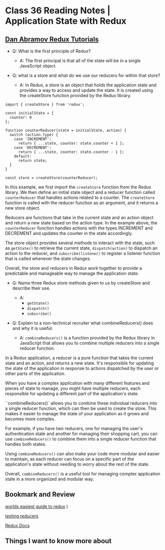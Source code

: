 # Class 36 Reading Notes | Application State with Redux

## [Dan Abramov Redux Tutorials](https://egghead.io/courses/getting-started-with-redux)

- Q: What is the first principle of Redux?

  - A: The first principal is that all of the state will be in a single JavaScript object.

- Q: what is a store and what do we use our reducers for within that store?

  - A: In Redux, a store is an object that holds the application state and provides a way to access and update the state. It is created using the createStore function provided by the Redux library.

``` JS
import { createStore } from 'redux';

const initialState = {
  counter: 0
};

function counterReducer(state = initialState, action) {
  switch (action.type) {
    case 'INCREMENT':
      return { ...state, counter: state.counter + 1 };
    case 'DECREMENT':
      return { ...state, counter: state.counter - 1 };
    default:
      return state;
  }
}

const store = createStore(counterReducer);

``` 

In this example, we first import the `createStore` function from the Redux library. We then define an initial state object and a reducer function called `counterReducer` that handles actions related to a counter. The `createStore` function is called with the reducer function as an argument, and it returns a new store object.

Reducers are functions that take in the current state and an action object and return a new state based on the action type. In the example above, the `counterReducer` function handles actions with the types INCREMENT and DECREMENT and updates the counter in the state accordingly.

The store object provides several methods to interact with the state, such as `getState()` to retrieve the current state, `dispatch(action)` to dispatch an action to the reducer, and `subscribe(listener)` to register a listener function that is called whenever the state changes.

Overall, the store and reducers in Redux work together to provide a predictable and manageable way to manage the application state.

- Q: Name three Redux store methods given to us by createStore and describe their use.

  - A:
    - `getState()`
    - `dispatch()`
    - `subscribe()`

- Q: Explain to a non-technical recruiter what combineReducers() does and why it is useful.

  - A: `combineReducers()` is a function provided by the Redux library in JavaScript that allows you to combine multiple reducers into a single reducer function.

In a Redux application, a reducer is a pure function that takes the current state and an action, and returns a new state. It's responsible for updating the state of the application in response to actions dispatched by the user or other parts of the application.

When you have a complex application with many different features and pieces of state to manage, you might have multiple reducers, each responsible for updating a different part of the application's state.

``combineReducers()` allows you to combine these individual reducers into a single reducer function, which can then be used to create the store. This makes it easier to manage the state of your application as it grows and becomes more complex.

For example, if you have two reducers, one for managing the user's authentication state and another for managing their shopping cart, you can use `combineReducers()` to combine them into a single reducer function that handles both states.

Using `combineReducers()` can also make your code more modular and easier to maintain, as each reducer can focus on a specific part of the application's state without needing to worry about the rest of the state.

Overall, `combineReducers()` is a useful tool for managing complex application state in a more organized and modular way.


## Bookmark and Review

[worlds easiest guide to redux](<https://medium.freecodecamp.org/understanding-redux-the-worlds-easiest-guide-to-beginning-redux-c695f45546f6>)
)

[testing reducers](https://medium.com/@netxm/testing-redux-reducers-with-jest-6653abbfe3e1)

[Redux Docs](https://redux.js.org/)

## Things I want to know more about
